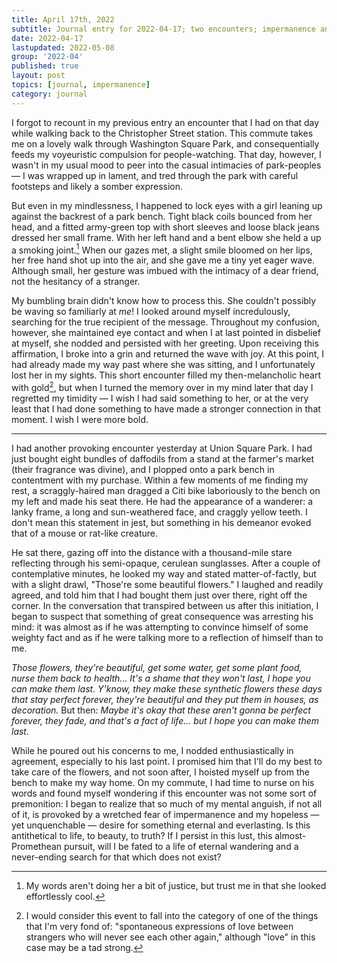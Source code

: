 ```yaml
---
title: April 17th, 2022
subtitle: Journal entry for 2022-04-17; two encounters; impermanence and beauty
date: 2022-04-17
lastupdated: 2022-05-08
group: '2022-04'
published: true
layout: post
topics: [journal, impermanence]
category: journal
---
```


I forgot to recount in my previous entry an encounter that I had on that day while walking back to the Christopher Street station. 
This commute takes me on a lovely walk through Washington Square Park, and consequentially feeds my voyeuristic compulsion for people-watching. 
That day, however, I wasn't in my usual mood to peer into the casual intimacies of park-peoples — I was wrapped up in lament, and tred through the park with careful footsteps and likely a somber expression. 

But even in my mindlessness, I happened to lock eyes with a girl leaning up against the backrest of a park bench. 
Tight black coils bounced from her head, and a fitted army-green top with short sleeves and loose black jeans dressed her small frame. 
With her left hand and a bent elbow she held a up a smoking joint.[^girl]
When our gazes met, a slight smile bloomed on her lips, her free hand shot up into the air, and she gave me a tiny yet eager wave.
Although small, her gesture was imbued with the intimacy of a dear friend, not the hesitancy of a stranger.

[^girl]: My words aren't doing her a bit of justice, but trust me in that she looked effortlessly cool.

My bumbling brain didn't know how to process this. 
She couldn't possibly be waving so familiarly at *me*! 
I looked around myself incredulously, searching for the true recipient of the message.
Throughout my confusion, however, she maintained eye contact and when I at last pointed in disbelief at myself, she nodded and persisted with her greeting.
Upon receiving this affirmation, I broke into a grin and returned the wave with joy. 
At this point, I had already made my way past where she was sitting, and I unfortunately lost her in my sights. 
This short encounter filled my then-melancholic heart with gold[^stranger], but when I turned the memory over in my mind later that day I regretted my timidity — I wish I had said something to her, or at the very least that I had done something to have made a stronger connection in that moment.
I wish I were more bold. 

[^stranger]: I would consider this event to fall into the category of one of the things that I'm very fond of: "spontaneous expressions of love between strangers who will never see each other again," although "love" in this case may be a tad strong.

---

I had another provoking encounter yesterday at Union Square Park.
I had just bought eight bundles of daffodils from a stand at the farmer's market (their fragrance was divine), and I plopped onto a park bench in contentment with my purchase.
Within a few moments of me finding my rest, a scraggly-haired man dragged a Citi bike laboriously to the bench on my left and made his seat there.
He had the appearance of a wanderer: a lanky frame, a long and sun-weathered face, and craggly yellow teeth. 
I don't mean this statement in jest, but something in his demeanor evoked that of a mouse or rat-like creature. 

He sat there, gazing off into the distance with a thousand-mile stare reflecting through his semi-opaque, cerulean sunglasses.
After a couple of contemplative minutes, he looked my way and stated matter-of-factly, but with a slight drawl, "Those're some beautiful flowers."
I laughed and readily agreed, and told him that I had bought them just over there, right off the corner. 
In the conversation that transpired between us after this initiation, I began to suspect that something of great consequence was arresting his mind: it was almost as if he was attempting to convince himself of some weighty fact and as if he were talking more to a reflection of himself than to me.

*Those flowers, they're beautiful, get some water, get some plant food, nurse them back to health... It's a shame that they won't last, I hope you can make them last.*
*Y'know, they make these synthetic flowers these days that stay perfect forever, they're beautiful and they put them in houses, as decoration.*
But then: *Maybe it's okay that these aren't gonna be perfect forever, they fade, and that's a fact of life... but I hope you can make them last.*

While he poured out his concerns to me, I nodded enthusiastically in agreement, especially to his last point. 
I promised him that I'll do my best to take care of the flowers, and not soon after, I hoisted myself up from the bench to make my way home.
On my commute, I had time to nurse on his words and found myself wondering if this encounter was not some sort of premonition: I began to realize that so much of my mental anguish, if not all of it, is provoked by a wretched fear of impermanence and my hopeless — yet unquenchable — desire for something eternal and everlasting. 
Is this antithetical to life, to beauty, to truth? 
If I persist in this lust, this almost-Promethean pursuit, will I be fated to a life of eternal wandering and a never-ending search for that which does not exist? 



